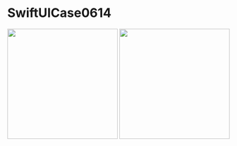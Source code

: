 # SwiftUICase0614

<img src="https://github-production-user-asset-6210df.s3.amazonaws.com/179361116/455236468-004e5698-c949-441a-820b-2bca1761f518.png?X-Amz-Algorithm=AWS4-HMAC-SHA256&X-Amz-Credential=AKIAVCODYLSA53PQK4ZA%2F20250615%2Fus-east-1%2Fs3%2Faws4_request&X-Amz-Date=20250615T063115Z&X-Amz-Expires=300&X-Amz-Signature=191e08cd05e00c12fef8072cc75863c09521319e74002c7ae4816a1612baaaca&X-Amz-SignedHeaders=host" width="250px"/>

<img src="https://github-production-user-asset-6210df.s3.amazonaws.com/179361116/455236486-246ce6bf-3e93-4c09-adb4-2a58775214db.png?X-Amz-Algorithm=AWS4-HMAC-SHA256&X-Amz-Credential=AKIAVCODYLSA53PQK4ZA%2F20250615%2Fus-east-1%2Fs3%2Faws4_request&X-Amz-Date=20250615T063151Z&X-Amz-Expires=300&X-Amz-Signature=65117ca108c0d97a8a422ef4ce31d0117ea91415874150c6428682551621a4d7&X-Amz-SignedHeaders=host" width="250"/>
